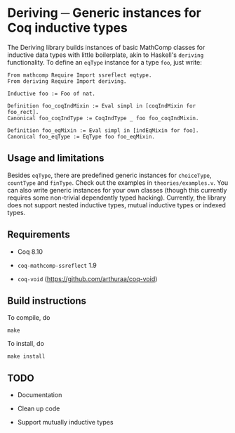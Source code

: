# Deriving ─ Generic instances for Coq inductive types

The Deriving library builds instances of basic MathComp classes for inductive
data types with little boilerplate, akin to Haskell's `deriving` functionality.
To define an `eqType` instance for a type `foo`, just write:

    From mathcomp Require Import ssreflect eqtype.
    From deriving Require Import deriving.

    Inductive foo := Foo of nat.

    Definition foo_coqIndMixin := Eval simpl in [coqIndMixin for foo_rect].
    Canonical foo_coqIndType := CoqIndType _ foo foo_coqIndMixin.

    Definition foo_eqMixin := Eval simpl in [indEqMixin for foo].
    Canonical foo_eqType := EqType foo foo_eqMixin.

## Usage and limitations

Besides `eqType`, there are predefined generic instances for `choiceType`,
`countType` and `finType`.  Check out the examples in `theories/examples.v`.
You can also write generic instances for your own classes (though this currently
requires some non-trivial dependently typed hacking).  Currently, the library
does not support nested inductive types, mutual inductive types or indexed
types.

## Requirements

- Coq 8.10

- `coq-mathcomp-ssreflect` 1.9

- `coq-void` (https://github.com/arthuraa/coq-void)

## Build instructions

To compile, do

```shell
make
```

To install, do

```shell
make install
```

## TODO

- Documentation

- Clean up code

- Support mutually inductive types
